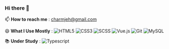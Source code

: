### Hi there 👋

📫 **How to reach me** :  charmjeh@gmail.com

 😄 **What I Use Mostly** : 
    ![HTML5](https://img.shields.io/badge/HTML5-E34F26?logo=HTML5&logoColor=white&style=flat)
  ![CSS3](https://img.shields.io/badge/CSS3-157286?logo=CSS3&logoColor=white&style=flat)
  ![SCSS](https://img.shields.io/badge/Sass-CC6699?logo=Sass&logoColor=white&style=flat)
   ![Vue.js](https://img.shields.io/badge/Vue.js-41B883?logo=Vuejs&logoColor=black&style=flat)
   ![Git](https://img.shields.io/badge/Git-F05032?logo=Git&logoColor=white&style=flat)
  ![MySQL](https://img.shields.io/badge/MySQL-4479A1?logo=MySQL&logoColor=white&style=flat)

    
 📚 **Under Study** : ![Typescript](https://img.shields.io/badge/Typescript-007acc?logo=JavaScript&logoColor=black&style=flat)

<!--
**charmjeh/charmjeh** is a ✨ _special_ ✨ repository because its `README.md` (this file) appears on your GitHub profile.

Here are some ideas to get you started:

- 🔭 I’m currently working on ...
- 🌱 I’m currently learning ...
- 👯 I’m looking to collaborate on ...
- 🤔 I’m looking for help with ...
- 💬 Ask me about ...
- 📫 How to reach me: ...
- 😄 Pronouns: ...
- ⚡ Fun fact: ...
-->

